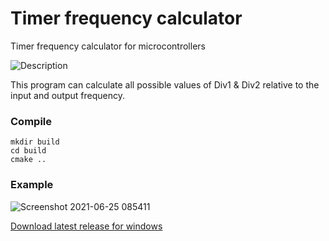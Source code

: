 # Timer frequency calculator
Timer frequency calculator for microcontrollers

![Description](https://user-images.githubusercontent.com/64005694/123369763-a3cd9480-d593-11eb-8dd4-33ff416f3022.jpg)

This program can calculate all possible values of Div1 & Div2 relative to the input and output frequency.

### Compile
```
mkdir build
cd build
cmake ..
```
### Example

![Screenshot 2021-06-25 085411](https://user-images.githubusercontent.com/64005694/123369563-37529580-d593-11eb-9272-c75686672429.jpg)

[Download latest release for windows](https://github.com/liyanboy74/timer-frequency-calculator/releases/latest/download/Timer_Frequency_Calculator.exe)
